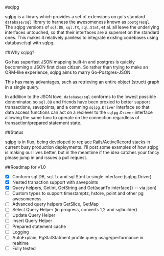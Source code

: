 #sqlpg

sqlpg is a library which provides a set of extensions on go's standard
`database/sql` library to harness the awesomeness known as `postgresql`.  
The sqlpg versions of `sql.DB`, `sql.TX`, `sql.Stmt`, et al. all leave the 
underlying interfaces untouched, so that their interfaces are a superset 
on the standard ones.  This makes it relatively painless to integrate 
existing codebases using database/sql with sqlpg.

##Why sqlpg?

Go has superfast JSON mapping built-in and postgres is quickly becomming a JSON 
first class citizen.  So rather than trying to make an ORM-like experience, sqlpg 
aims to marry Go-Postgres-JSON.

This has many advantages, such as retrieving an entire object (struct) graph in 
a single query.

In addition to the JSON love, `database/sql` conforms to the lowest possible 
denominator, so `sql.DB` and friends have been proxied to better support transactions, 
savepoints, and a comming `sqlpg.Driver` interface so that data access functions can 
act on a reciever to the `sqlpg.Driver` interface allowing the same func to operate on
the connection regardless of transaction/prepared statement state. 

##Status

sqlpg is in flux, being developed to replace Rails/ActiveRecord stacks in current 
busy production deployments.  I'll post some examples of how sqlpg is making our 
lives better, but in the meantime if the idea catches your fancy please jump in 
and issues a pull request.

##Roadmap for v1.0
- [x] Conform sql.DB, sql.Tx and sql.Stmt to single interface (sqlpg.Driver)
- [x] Nested tranaction support with savepoints 
- [x] Query helpers, GetInt, GetString and Get(scanTo interface{} -- via json)
- [ ] Custom types to support timestamptz, hstore, point and other pg awesomeness
- [ ] Advanced query helpers GetSlice, GetMap
- [ ] Select Query Helper (in progress, converts $1,$2 and sqlbuilder)
- [ ] Update Query Helper
- [ ] Insert Query Helper
- [ ] Prepared statement cache
- [ ] Logging
- [ ] AutoExplain, PgStatStatment profile query usage/performance in realtime
- [ ] Fully tested
